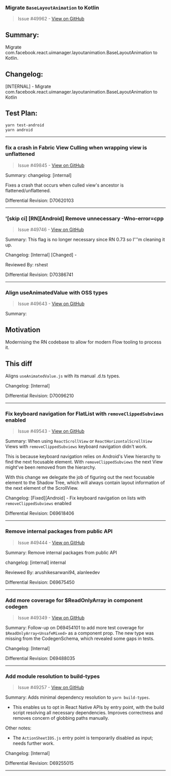 ### Migrate `BaseLayoutAnimation` to Kotlin

> Issue #49962 - [View on GitHub](https://github.com/facebook/react-native/pull/49962)

## Summary:

Migrate com.facebook.react.uimanager.layoutanimation.BaseLayoutAnimation to Kotlin.

## Changelog:

[INTERNAL] - Migrate com.facebook.react.uimanager.layoutanimation.BaseLayoutAnimation to Kotlin

## Test Plan:

```bash
yarn test-android
yarn android
```

---

### fix a crash in Fabric View Culling when wrapping view is unflattened

> Issue #49845 - [View on GitHub](https://github.com/facebook/react-native/pull/49845)

Summary:
changelog: [internal]

Fixes a crash that occurs when culled view's ancestor is flattened/unflattened.

Differential Revision: D70620103




---

### '[skip ci] [RN][Android] Remove unnecessary -Wno-error=cpp

> Issue #49746 - [View on GitHub](https://github.com/facebook/react-native/pull/49746)

Summary:
This flag is no longer necessary since RN 0.73 so I'\''m cleaning it up.

Changelog:
[Internal] [Changed] -

Reviewed By: rshest

Differential Revision: D70386741


---

### Align useAnimatedValue with OSS types

> Issue #49643 - [View on GitHub](https://github.com/facebook/react-native/pull/49643)

Summary:
## Motivation
Modernising the RN codebase to allow for modern Flow tooling to process it.

## This diff
Aligns `useAnimatedValue.js` with its manual .d.ts types.

Changelog: [Internal]

Differential Revision: D70096210




---

### Fix keyboard navigation for FlatList with `removeClippedSubviews` enabled

> Issue #49543 - [View on GitHub](https://github.com/facebook/react-native/pull/49543)

Summary:
When using `ReactScrollView` or `ReactHorizontalScrollView` Views with `removeClippedSubviews` keyboard navigation didn't work.

This is because keyboard navigation relies on Android's View hierarchy to find the next focusable element. With `removeClippedSubviews` the next View might've been removed from the hierarchy.

With this change we delegate the job of figuring out the next focusable element to the Shadow Tree, which will always contain layout information of the next element of the ScrollView.

Changelog: [Fixed][Android] - Fix keyboard navigation on lists with `removeClippedSubviews` enabled

Differential Revision: D69618406




---

### Remove internal packages from public API

> Issue #49444 - [View on GitHub](https://github.com/facebook/react-native/pull/49444)

Summary:
Remove internal packages from public API

changelog: [internal] internal

Reviewed By: arushikesarwani94, alanleedev

Differential Revision: D69675450




---

### Add more coverage for $ReadOnlyArray<UnsafeMixed> in component codegen

> Issue #49349 - [View on GitHub](https://github.com/facebook/react-native/pull/49349)

Summary:
Follow-up on D69454101 to add more test coverage for `$ReadOnlyArray<UnsafeMixed>` as a component prop. The new type was missing from the CodegenSchema, which revealed some gaps in tests.

Changelog: [Internal]

Differential Revision: D69488035




---

### Add module resolution to build-types

> Issue #49257 - [View on GitHub](https://github.com/facebook/react-native/pull/49257)

Summary:
Adds minimal dependency resolution to `yarn build-types`.

- This enables us to opt in React Native APIs by entry point, with the build script resolving all necessary dependencies. Improves correctness and removes concern of globbing paths manually.

Other notes:

- The `ActionSheetIOS.js` entry point is temporarily disabled as input; needs further work.

Changelog: [Internal]

Differential Revision: D69255015




---

